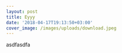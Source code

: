 ```yaml
---
layout: post
title: Eyyy
date: '2018-04-17T19:13:50+03:00'
cover_image: /images/uploads/download.jpeg
---
```

asdfasdfa
